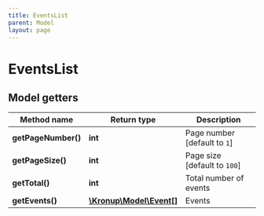 ```yaml
---
title: EventsList
parent: Model
layout: page
---
```


# EventsList

## Model getters

Method name | Return type | Description
------------ | ------------- | -------------
**getPageNumber()** | **int** | Page number   [default to `1`]
**getPageSize()** | **int** | Page size   [default to `100`]
**getTotal()** | **int** | Total number of events
**getEvents()** | [**\Kronup\Model\Event[]**](../Event) | Events

